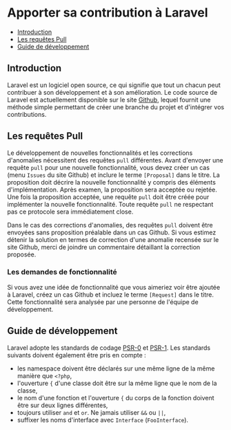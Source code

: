 # Apporter sa contribution à Laravel

- [Introduction](#introduction)
- [Les requêtes Pull](#pull-requests)
- [Guide de développement](#coding-guidelines)

<a name="introduction"></a>
## Introduction

Laravel est un logiciel open source, ce qui signifie que tout un chacun peut contribuer à son développement et à son amélioration. Le code source de Laravel est actuellement disponible sur le site [Github](http://github.com), lequel fournit une méthode simple permettant de créer une branche du projet et d'intégrer vos contributions.

<a name="pull-requests"></a>
## Les requêtes Pull

Le développement de nouvelles fonctionnalités et les corrections d'anomalies nécessitent des requêtes `pull` différentes. Avant d'envoyer une requête `pull` pour une nouvelle fonctionnalité, vous devez créer un cas (menu  `Issues` du site Github) et inclure le terme `[Proposal]` dans le titre. La proposition doit décrire la nouvelle fonctionnalité y compris des éléments d'implémentation. Après examen, la proposition  sera acceptée ou rejetée. Une fois la proposition acceptée, une requête `pull`  doit être créée pour implémenter la nouvelle fonctionnalité. Toute requête `pull` ne respectant pas ce protocole sera immédiatement close.

Dans le cas des corrections d'anomalies, des requêtes `pull`  doivent être envoyées sans proposition préalable dans un cas Github. Si vous estimez détenir la solution en termes de correction d'une anomalie recensée sur le site Github, merci de joindre un commentaire détaillant la correction proposée.

### Les demandes de fonctionnalité

Si vous avez une idée de fonctionnalité que vous aimeriez voir être ajoutée à Laravel, créez un cas Github et incluez le terme `[Request]` dans le titre. Cette fonctionnalité sera analysée par une personne de l'équipe de développement.

<a name="coding-guidelines"></a>
## Guide de développement

Laravel adopte les standards de codage [PSR-0](https://github.com/php-fig/fig-standards/blob/master/accepted/PSR-0.md) et [PSR-1](https://github.com/php-fig/fig-standards/blob/master/accepted/PSR-1-basic-coding-standard.md). Les standards suivants doivent également être pris en compte :

- les namespace doivent être déclarés sur une même ligne de la même manière que `<?php`,
- l'ouverture `{` d'une classe doit être sur la même ligne que le nom de la classe,
- le nom d'une fonction et l'ouverture `{` du corps de la fonction doivent être sur deux lignes différentes,
- toujours utiliser `and` et `or`. Ne jamais utiliser `&&` ou `||`,
- suffixer les noms d'interface avec `Interface` (`FooInterface`).
